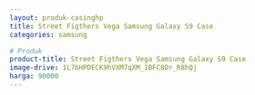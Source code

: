 ```yaml
---
layout: produk-casinghp
title: Street Figthers Vega Samsung Galaxy S9 Case
categories: samsung

# Produk
product-title: Street Figthers Vega Samsung Galaxy S9 Case
image-drive: 1L7bHPDECK9hVXM7qXM_1BFC8Or_R8hQj
harga: 90000
---
```

